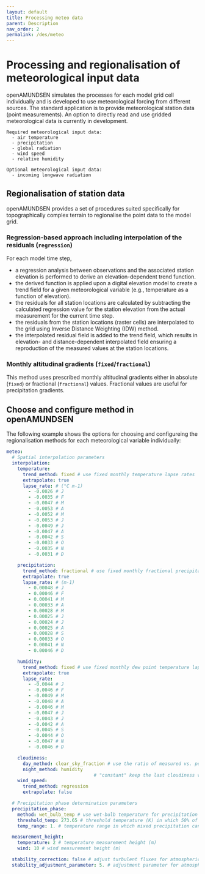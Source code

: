 ```yaml
---
layout: default
title: Processing meteo data
parent: Description
nav_order: 2
permalink: /des/meteo
---
```


# Processing and regionalisation of meteorological input data

openAMUNDSEN simulates the processes for each model grid cell individually and is developed to use meteorological forcing from different sources. The standard application is to provide meteorological station data (point measurements). An option to directly read and use gridded meteorological data is currently in development.

    Required meteorological input data:
      - air temperature
      - precipitation
      - global radiation
      - wind speed
      - relative humidity

    Optional meteorological input data:
      - incoming longwave radiation

## Regionalisation of station data

openAMUNDSEN provides a set of procedures suited specifically for topographically complex terrain to regionalise the point data to the model grid.


### Regression-based approach including interpolation of the residuals (`regression`)

For each model time step,
- a regression analysis between observations and the associated station elevation is performed to derive an elevation-dependent trend function.
- the derived function is applied upon a digital elevation model to create a trend field for a given meteorological variable (e.g., temperature as a function of elevation).
- the residuals for all station locations are calculated by subtracting the calculated regression value for the station elevation from the actual measurement for the current time step.
- the residuals from the station locations (raster cells) are interpolated to the grid using Inverse Distance Weighting (IDW) method.
- the interpolated residual field is added to the trend field, which results in elevation- and distance-dependent interpolated field ensuring a reproduction of the measured values at the station locations.



### Monthly altitudinal gradients (`fixed`/`fractional`)

This method uses prescribed monthly altitudinal gradients either in absolute (`fixed`) or fractional (`fractional`) values. Fractional values are useful for precipitation gradients.


## Choose and configure method in openAMUNDSEN

The following example shows the options for choosing and configureing the regionalisation methods for each meteorological variable individually:

```yaml
meteo:
  # Spatial interpolation parameters
  interpolation:
    temperature:
      trend_method: fixed # use fixed monthly temperature lapse rates
      extrapolate: true
      lapse_rate: # (°C m-1)
        - -0.0026 # J
        - -0.0035 # F
        - -0.0047 # M
        - -0.0053 # A
        - -0.0052 # M
        - -0.0053 # J
        - -0.0049 # J
        - -0.0047 # A
        - -0.0042 # S
        - -0.0033 # O
        - -0.0035 # N
        - -0.0031 # D

    precipitation:
      trend_method: fractional # use fixed monthly fractional precipitation gradients
      extrapolate: true
      lapse_rate: # (m-1)
        - 0.00048 # J
        - 0.00046 # F
        - 0.00041 # M
        - 0.00033 # A
        - 0.00028 # M
        - 0.00025 # J
        - 0.00024 # J
        - 0.00025 # A
        - 0.00028 # S
        - 0.00033 # O
        - 0.00041 # N
        - 0.00046 # D

    humidity:
      trend_method: fixed # use fixed monthly dew point temperature lapse rates
      extrapolate: true
      lapse_rate:
        - -0.0044 # J
        - -0.0046 # F
        - -0.0049 # M
        - -0.0048 # A
        - -0.0046 # M
        - -0.0047 # J
        - -0.0043 # J
        - -0.0042 # A
        - -0.0045 # S
        - -0.0044 # O
        - -0.0047 # N
        - -0.0046 # D

    cloudiness:
      day_method: clear_sky_fraction # use the ratio of measured vs. potential shortwave radiation to calculate cloudiness
      night_method: humidity
                                # "constant" keep the last cloudiness value of the day during nighttime
    wind_speed:
      trend_method: regression
      extrapolate: false

  # Precipitation phase determination parameters
  precipitation_phase:
    method: wet_bulb_temp # use wet-bulb temperature for precipitation phase determination
    threshold_temp: 273.65 # threshold temperature (K) in which 50% of precipitation falls as snow
    temp_range: 1. # temperature range in which mixed precipitation can occur

  measurement_height:
    temperature: 2 # temperature measurement height (m)
    wind: 10 # wind measurement height (m)

  stability_correction: false # adjust turbulent fluxes for atmospheric stability
  stability_adjustment_parameter: 5. # adjustment parameter for atmospheric stability correction
```
